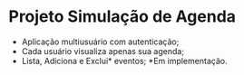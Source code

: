 # Projeto Simulação de Agenda

- Aplicação multiusuário com autenticação;
- Cada usuário visualiza apenas sua agenda;
- Lista, Adiciona e Exclui* eventos;
*Em implementação.
